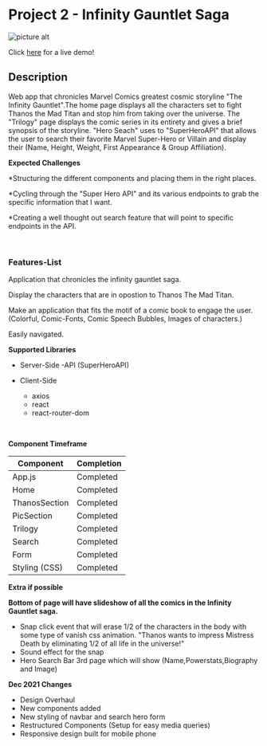 # Project 2 - Infinity Gauntlet Saga

![picture alt](https://i.ibb.co/C2FMQ8t/logo-hd.png)

Click [here](http://minor-grass.surge.sh/) for a live demo!

## Description

Web app that chronicles Marvel Comics greatest cosmic storyline "The Infinity Gauntlet".The home page displays all the characters set to fight Thanos the Mad Titan and stop him from taking over the universe. The "Trilogy" page displays the comic series in its entirety and gives a brief synopsis of the storyline. "Hero Seach" uses to "SuperHeroAPI" that allows the user to search their favorite Marvel Super-Hero or Villain and display their (Name, Height, Weight, First Appearance & Group Affiliation).

**Expected Challenges**

\*Structuring the different components and placing them in the right places.

\*Cycling through the "Super Hero API" and its various endpoints to grab the specific information that I want.

\*Creating a well thought out search feature that will point to specific endpoints in the API.

&nbsp;
&nbsp;
&nbsp;

### Features-List

Application that chronicles the infinity gauntlet saga.

Display the characters that are in opostion to Thanos The Mad Titan.

Make an application that fits the motif of a comic book to engage the user.
(Colorful, Comic-Fonts, Comic Speech Bubbles, Images of characters.)

Easily navigated.

**Supported Libraries**

- Server-Side
  -API (SuperHeroAPI)

- Client-Side
  - axios
  - react
  - react-router-dom

&nbsp;
&nbsp;
&nbsp;
&nbsp;
&nbsp;

**Component Timeframe**

| Component     | Completion |
| ------------- | ---------- |
| App.js        | Completed  |
| Home          | Completed  |
| ThanosSection | Completed  |
| PicSection    | Completed  |
| Trilogy       | Completed  |
| Search        | Completed  |
| Form          | Completed  |
| Styling (CSS) | Completed  |

**Extra if possible**

**Bottom of page will have slideshow of all the comics in the Infinity Gauntlet saga.**

- Snap click event that will erase 1/2 of the characters in the body with some type of vanish css animation.
  "Thanos wants to impress Mistress Death by eliminating 1/2 of all life in the universe!"
- Sound effect for the snap
- Hero Search Bar 3rd page which will show (Name,Powerstats,Biography and Image)

**Dec 2021 Changes**

- Design Overhaul
- New components added
- New styling of navbar and search hero form
- Restructured Components (Setup for easy media queries)
- Responsive design built for mobile phone
